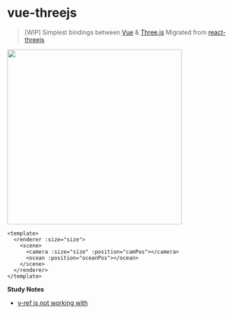 # vue-threejs

> [WIP] Simplest bindings between [Vue][react] & [Three.js][threejs]
> Migrated from [react-threejs](https://github.com/fritx/react-threejs)

<img width="400" src="https://github.com/fritx/react-threejs/raw/dev/debugging.jpg">

```vue
<template>
  <renderer :size="size">
    <scene>
      <camera :size="size" :position="camPos"></camera>
      <ocean :position="oceanPos"></ocean>
    </scene>
  </renderer>
</template>
```

**Study Notes**

- [v-ref is not working with ~~<template>~~(dom) element](https://github.com/vuejs/vue/issues/681#issuecomment-75802646)
- [Can I use a compoent inherit other compoent?](https://github.com/vuejs/Discussion/issues/354#issuecomment-133019536)

[react-threejs]: https://github.com/fritx/react-threejs
[react]: https://github.com/facebook/react
[threejs]: https://github.com/mrdoob/three.js
